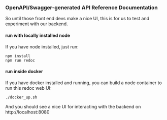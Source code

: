 ### OpenAPI/Swagger-generated API Reference Documentation

So until those front end devs make a nice UI, this is for us to test and experiment with our backend. 

#### run with locally installed node

If you have node installed, just run:

```
npm install
npm run redoc
```

#### run inside docker
If you have docker installed and running, you can build a node container to run this redoc web UI:

```
./docker_up.sh
```

And you should see a nice UI for interacting with the backend on http://localhost:8080
